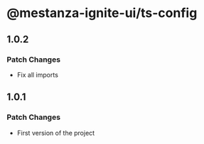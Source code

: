 # @mestanza-ignite-ui/ts-config

## 1.0.2

### Patch Changes

- Fix all imports

## 1.0.1

### Patch Changes

- First version of the project
